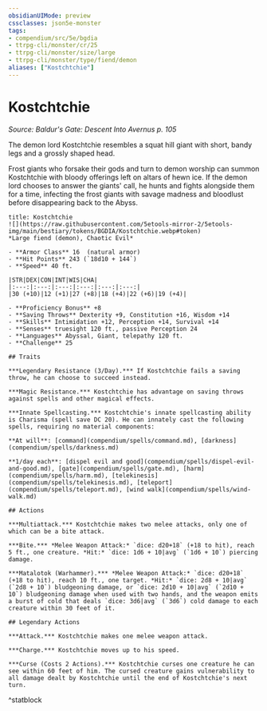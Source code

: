 ```yaml
---
obsidianUIMode: preview
cssclasses: json5e-monster
tags:
- compendium/src/5e/bgdia
- ttrpg-cli/monster/cr/25
- ttrpg-cli/monster/size/large
- ttrpg-cli/monster/type/fiend/demon
aliases: ["Kostchtchie"]
---
```

# Kostchtchie
*Source: Baldur's Gate: Descent Into Avernus p. 105*  

The demon lord Kostchtchie resembles a squat hill giant with short, bandy legs and a grossly shaped head.

Frost giants who forsake their gods and turn to demon worship can summon Kostchtchie with bloody offerings left on altars of hewn ice. If the demon lord chooses to answer the giants' call, he hunts and fights alongside them for a time, infecting the frost giants with savage madness and bloodlust before disappearing back to the Abyss.

```ad-statblock
title: Kostchtchie
![](https://raw.githubusercontent.com/5etools-mirror-2/5etools-img/main/bestiary/tokens/BGDIA/Kostchtchie.webp#token)
*Large fiend (demon), Chaotic Evil*

- **Armor Class** 16  (natural armor)
- **Hit Points** 243 (`18d10 + 144`)
- **Speed** 40 ft.

|STR|DEX|CON|INT|WIS|CHA|
|:---:|:---:|:---:|:---:|:---:|:---:|
|30 (+10)|12 (+1)|27 (+8)|18 (+4)|22 (+6)|19 (+4)|

- **Proficiency Bonus** +8
- **Saving Throws** Dexterity +9, Constitution +16, Wisdom +14
- **Skills** Intimidation +12, Perception +14, Survival +14
- **Senses** truesight 120 ft., passive Perception 24
- **Languages** Abyssal, Giant, telepathy 120 ft.
- **Challenge** 25

## Traits

***Legendary Resistance (3/Day).*** If Kostchtchie fails a saving throw, he can choose to succeed instead.

***Magic Resistance.*** Kostchtchie has advantage on saving throws against spells and other magical effects.

***Innate Spellcasting.*** Kostchtchie's innate spellcasting ability is Charisma (spell save DC 20). He can innately cast the following spells, requiring no material components:

**At will**: [command](compendium/spells/command.md), [darkness](compendium/spells/darkness.md)

**1/day each**: [dispel evil and good](compendium/spells/dispel-evil-and-good.md), [gate](compendium/spells/gate.md), [harm](compendium/spells/harm.md), [telekinesis](compendium/spells/telekinesis.md), [teleport](compendium/spells/teleport.md), [wind walk](compendium/spells/wind-walk.md)

## Actions

***Multiattack.*** Kostchtchie makes two melee attacks, only one of which can be a bite attack.

***Bite.*** *Melee Weapon Attack:* `dice: d20+18` (+18 to hit), reach 5 ft., one creature. *Hit:* `dice: 1d6 + 10|avg` (`1d6 + 10`) piercing damage.

***Matalotok (Warhammer).*** *Melee Weapon Attack:* `dice: d20+18` (+18 to hit), reach 10 ft., one target. *Hit:* `dice: 2d8 + 10|avg` (`2d8 + 10`) bludgeoning damage, or `dice: 2d10 + 10|avg` (`2d10 + 10`) bludgeoning damage when used with two hands, and the weapon emits a burst of cold that deals `dice: 3d6|avg` (`3d6`) cold damage to each creature within 30 feet of it.

## Legendary Actions

***Attack.*** Kostchtchie makes one melee weapon attack.

***Charge.*** Kostchtchie moves up to his speed.

***Curse (Costs 2 Actions).*** Kostchtchie curses one creature he can see within 60 feet of him. The cursed creature gains vulnerability to all damage dealt by Kostchtchie until the end of Kostchtchie's next turn.
```
^statblock